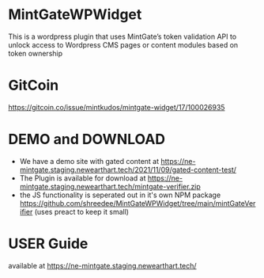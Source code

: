 # MintGateWPWidget
This is a wordpress plugin that uses MintGate’s token validation API to unlock access to Wordpress CMS pages or content modules based on token ownership


# GitCoin
https://gitcoin.co/issue/mintkudos/mintgate-widget/17/100026935

# DEMO and DOWNLOAD
* We have a demo site with gated content at https://ne-mintgate.staging.newearthart.tech/2021/11/09/gated-content-test/
* The Plugin is available for download at https://ne-mintgate.staging.newearthart.tech/mintgate-verifier.zip
* the JS functionality is seperated out in it's own NPM package https://github.com/shreedee/MintGateWPWidget/tree/main/mintGateVerifier (uses preact to keep it small)

# USER Guide 
available at https://ne-mintgate.staging.newearthart.tech/






